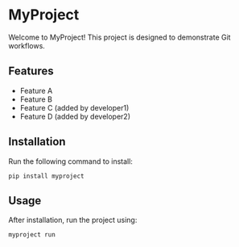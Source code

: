 # MyProject

Welcome to MyProject! This project is designed to demonstrate Git workflows.

## Features
- Feature A
- Feature B
- Feature C (added by developer1)
- Feature D (added by developer2) 

## Installation
Run the following command to install:
```
pip install myproject
```

## Usage
After installation, run the project using:
```
myproject run
```

